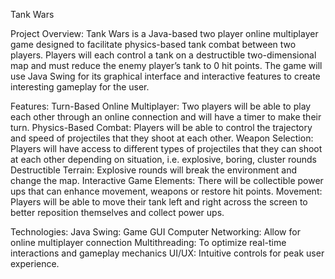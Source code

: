 Tank Wars

Project Overview:
Tank Wars is a Java-based two player online multiplayer game designed to facilitate physics-based tank combat between two players. Players will each control a tank on a destructible two-dimensional map and must reduce the enemy player’s tank to 0 hit points. The game will use Java Swing for its graphical interface and interactive features to create interesting gameplay for the user. 

Features: 
Turn-Based Online Multiplayer: Two players will be able to play each other through an online connection and will have a timer to make their turn.
Physics-Based Combat: Players will be able to control the trajectory and speed of projectiles that they shoot at each other.
Weapon Selection: Players will have access to different types of projectiles that they can shoot at each other depending on situation, i.e. explosive, boring, cluster rounds
Destructible Terrain: Explosive rounds will break the environment and change the map.
Interactive Game Elements: There will be collectible power ups that can enhance movement, weapons or restore hit points.
Movement: Players will be able to move their tank left and right across the screen to better reposition themselves and collect power ups.

Technologies:
Java Swing: Game GUI
Computer Networking: Allow for online multiplayer connection
Multithreading: To optimize real-time interactions and gameplay mechanics
UI/UX: Intuitive controls for peak user experience. 
